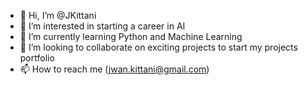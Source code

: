 - 👋 Hi, I’m @JKittani
- 👀 I’m interested in starting a career in AI
- 🌱 I’m currently learning Python and Machine Learning
- 💞️ I’m looking to collaborate on exciting projects to start my projects portfolio
- 📫 How to reach me (jwan.kittani@gmail.com)

<!---
JKittani/JKittani is a ✨ special ✨ repository because its `README.md` (this file) appears on your GitHub profile.
You can click the Preview link to take a look at your changes.
--->
